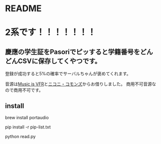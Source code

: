 # README

# 2系です！！！！！！！

## 慶應の学生証をPasoriでピッすると学籍番号をどんどんCSVに保存してくやつです。


登録が成功すると5%の確率でサーバルちゃんが褒めてくれます。

音源は[Music is VFR](http://musicisvfr.com/free/se/quiz01.html)と[ニコニ・コモンズ](https://commons.nicovideo.jp/material/nc154074)からお借りしました。
商用不可音源なので商用不可です。

## install

brew install portaudio

pip install -r pip-list.txt

python read.py
